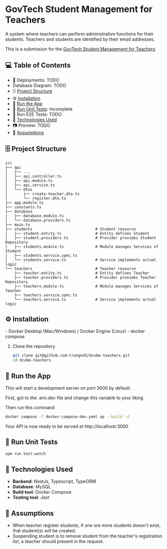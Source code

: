 # GovTech Student Management for Teachers

A system where teachers can perform administrative functions for their students. Teachers and students are identified by their email addresses.

This is a submission for the [GovTech Student Management for Teachers](https://gist.github.com/d3hiring/4d1415d445033d316c36a56f0953f4ef).

## 💻 Table of Contents

- 🔗 Deployments: TODO
- Database Diagram: TODO
- 🗄️ [Project Structure](#project-structure)
- ⚙️ [Installation](#installation)
- 🚄 [Run the App](#run-the-app)
- 🧪 [Run Unit Tests](#run-unit-tests): Incomplete
- 🧪 Run E2E Tests: TODO
- 🧱 [Technologies Used](#technologies-used)
- 📷 Preview: TODO
- 📝 [Assumptions](#assumptions)

<h2 id="project-structure">🗄️ Project Structure</h2>

```
src
├── api
│   ├── ...
│   ├── api.controller.ts
│   ├── api.module.ts
│   ├── api.service.ts
│   └── dtos
│       ├── create-teacher.dto.ts
│       └── register.dto.ts
├── app.module.ts
├── constants.ts
├── database
│   ├── database.module.ts
│   └── database.providers.ts
├── main.ts
├── students                            # Student resource
│   ├── student.entity.ts               # Entity defines Student
│   ├── student.providers.ts            # Provider provides Student Repository
│   ├── students.module.ts              # Module manages Services of Student
│   ├── students.service.spec.ts
│   └── students.service.ts             # Service implements actual logic
└── teachers                            # Teacher resource
    ├── teacher.entity.ts               # Entity defines Teacher
    ├── teacher.providers.ts            # Provider provides Teacher Repository
    ├── teachers.module.ts              # Module manages Services of Teacher
    ├── teachers.service.spec.ts
    └── teachers.service.ts             # Service implements actual logic
```

<h2 id="installation">⚙️ Installation</h2>
- Docker Desktop (Mac/Windows) / Docker Engine (Linux)
- docker compose

1. Clone the repository

   ```bash
   git clone git@github.com:trungnd3/dcube-teachers.git
   cd dcube-teachers
   ```

<h2 id="run-the-app">🚄 Run the App</h2>

This will start a development server on port 3000 by default.

First, got to the .env.dev file and change this variable to your liking

Then run this command

```bash
docker compose -f docker-compose-dev.yaml up --build -d
```

Your API is now ready to be served at http://localhost:3000

<h2 id="run-unit-tests">🧪 Run Unit Tests</h2>

```bash
npm run test:watch
```

<h2 id="technologies-used">🧱 Technologies Used</h2>

- **Backend**: NestJs, Typescript, TypeORM
- **Database**: MySQL
- **Build tool**: Docker Compose
- **Testing tool**: Jest

<h2 id="assumptions">📝 Assumptions</h2>

- When teacher register students, if one ore more students doesn't exist, that student(s) will be created.
- Suspending student is to remove student from the teacher's registration list, a teacher should present in the request.
